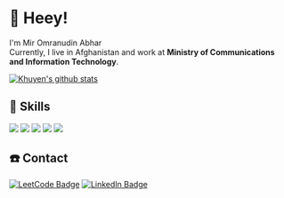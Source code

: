 <h1>
👋  Heey! <br>
  </h1>
I'm Mir Omranudin Abhar <br>
Currently, I live in Afghanistan and work at <b>Ministry of Communications and Information Technology</b>.

 <br/>
 
[![Khuyen's github stats](https://github-readme-stats.vercel.app/api?username=omranabhar&count_private=true&show_icons=true&theme=radical&hide_rank=false)](https://github.com/anuraghazra/github-readme-stats)


## 💼 Skills

![](https://img.shields.io/badge/Code-JavaScript-informational?style=plastic&logo=JavaScript&logoColor=white&color=4ABfff&bgcolor=blue)
![](https://img.shields.io/badge/Code-TypeScript-informational?style=plastic&logo=TypeScript&logoColor=white&color=4ABfff)
![](https://img.shields.io/badge/Code-Angular-informational?style=plastic&logo=angular&logoColor=white&color=4ABfff)
![](https://img.shields.io/badge/Code-React-informational?style=plastic&logo=react&logoColor=white&color=4ABfff)
![](https://img.shields.io/badge/Code-Redux-informational?style=plastic&logo=Redux&logoColor=white&color=4ABfff)

## ☎️ Contact
[![LeetCode Badge](https://img.shields.io/badge/Leetcode-Profile-informational?style=flat&logo=leetcode&logoColor=white&color=1CA2F1)](https://leetcode.com/Omranabhar)
[![LinkedIn Badge](https://img.shields.io/badge/LinkedIn-Profile-informational?style=flat&logo=linkedin&logoColor=white&color=0D76A8)](https://www.linkedin.com/in/omranabhar)

